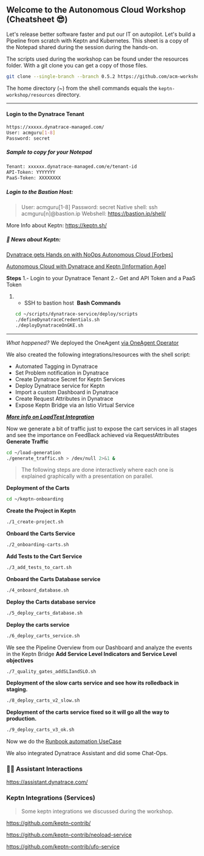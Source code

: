 ## Welcome to the Autonomous Cloud Workshop (Cheatsheet 😎)

Let's release better software faster and put our IT on autopilot. Let's build a Pipeline from scratch with Keptn and Kubernetes.
This sheet is a copy of the Notepad shared during the session during the hands-on.


The scripts used during the workshop can be found under the resources folder. With a git clone you can get a copy of those files.  
```bash
git clone --single-branch --branch 0.5.2 https://github.com/acm-workshops/keptn-workshop 
```
The home directory (~) from the shell commands equals the ``keptn-workshop/resources`` directory.

----

#### Login to the Dynatrace Tenant

```bash
https://xxxxx.dynatrace-managed.com/
User: acmguru[1-8]
Password: secret
```



##### Sample to copy for your Notepad

```bash
Tenant: xxxxxx.dynatrace-managed.com/e/tenant-id
API-Token: YYYYYYY
PaaS-Token: XXXXXXXX
```

##### **Login to the Bastion Host:** 
> User: acmguru[1-8]
> Password: secret
> Native shell: ssh  acmguru[n]@bastion.ip
> Webshell: https://bastion.ip/shell/

More Info about Keptn: https://keptn.sh/

##### 📰 News about Keptn:

[Dynatrace gets Hands on with NoOps Autonomous Cloud [Forbes]](https://www.forbes.com/sites/adrianbridgwater/2019/12/11/dynatrace-gets-hands-on-with-hands-off-noops-autonomous-cloud/#71f2f2d64a4d) 

[Autonomous Cloud with Dynatrace and Keptn [Information Age]](https://www.information-age.com/autonomous-cloud-dynatrace-keptn-123486469/)

**Steps**
1.- Login to your Dynatrace Tenant
2.- Get and API Token and a PaaS Token 

1. - SSH to bastion host 
    **Bash Commands**

    ```bash
    cd ~/scripts/dynatrace-service/deploy/scripts
    ./defineDynatraceCredentials.sh
    ./deployDynatraceOnGKE.sh
    ```

----
*What happened?*
We deployed the OneAgent [via OneAgent Operator](https://www.dynatrace.com/support/help/technology-support/cloud-platforms/kubernetes/installation-and-operation/full-stack/deploy-oneagent-on-kubernetes/)

We also created the following integrations/resources with the shell script:
- Automated Tagging in Dynatrace
- Set Problem notification in Dynatrace
- Create Dynatrace Secret for Keptn Services
- Deploy Dynatrace service for Keptn
- Import a custom Dashboard in Dynatrace
- Create Request Attributes in Dynatrace
- Expose Keptn Bridge via an Istio Virtual Service

[***More info on LoadTest Integration***](https://www.dynatrace.com/support/help/setup-and-configuration/integrations/third-party-integrations/test-automation-frameworks/dynatrace-and-load-testing-tools-integration/)


Now we generate a bit of traffic just to expose the cart services in all stages and see the importance on FeedBack achieved via RequestAttributes
**Generate Traffic** 

```bash
cd ~/load-generation
./generate_traffic.sh > /dev/null 2>&1 &
```
> The following steps are done interactively where each one is explained graphically with a presentation on parallel.


**Deployment of the Carts**
```bash
cd ~/keptn-onboarding
```

**Create the Project in Keptn**
```bash
./1_create-project.sh
```

**Onboard the Carts Service**
```bash
./2_onboarding-carts.sh
```

**Add Tests to the Cart Service**
```bash
./3_add_tests_to_cart.sh
```

**Onboard the Carts Database service**
```bash
./4_onboard_database.sh
```

**Deploy the Carts database service**
```bash
./5_deploy_carts_database.sh
```

**Deploy the carts service**
```bash
./6_deploy_carts_service.sh
```

We see the Pipeline Overview from our Dashboard and analyze the events in the Keptn Bridge
**Add Service Level Indicators and Service Level objectives**
```bash
./7_quality_gates_addSLIandSLO.sh
```

**Deployment of the slow carts service and see how its rolledback in staging.**
```bash
./8_deploy_carts_v2_slow.sh
```
**Deployment of the carts service fixed so it will go all the way to production.**
```bash
./9_deploy_carts_v3_ok.sh
```

Now we do the [Runbook automation UseCase](../04_Runbook_automation)

We also integrated Dynatrace Assistant and did some Chat-Ops.
### 👱‍♀️ Assistant Interactions
https://assistant.dynatrace.com/


### Keptn Integrations (Services)
> Some keptn integrations we discussed during the workshop.

https://github.com/keptn-contrib/

https://github.com/keptn-contrib/neoload-service

https://github.com/keptn-contrib/ufo-service